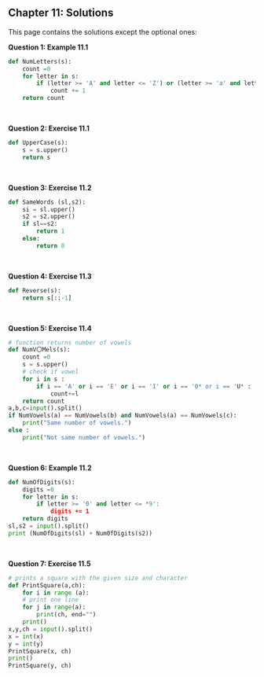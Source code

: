 ## Chapter 11: Solutions

This page contains the solutions except the optional ones:

**Question 1: Example 11.1**

```python
def NumLetters(s):
    count =0
    for letter in s:
        if (letter >= 'A' and letter <= 'Z') or (letter >= 'a' and letter <= 'z'):
            count += 1
    return count
```

<br>

**Question 2: Exercise 11.1**

```python
def UpperCase(s):
    s = s.upper()
    return s
```

<br>

**Question 3: Exercise 11.2**

```python
def SameWords (sl,s2):
    si = sl.upper()
    s2 = s2.upper()
    if sl==s2:
        return 1
    else:
        return 0
```

<br>

**Question 4: Exercise 11.3**

```python
def Reverse(s):
    return s[::-1]
```

<br>

**Question 5: Exercise 11.4**

```python
# function returns number of vowels
def NumV〇Mels(s):
    count =0
    s = s.upper()
    # check if vowel
    for i in s :
        if i == 'A' or i == 'E' or i == 'I' or i == '0* or i == 'U* :
            count+=l
    return count
a,b,c=input().split()
if NumVowels(a) == NumVowels(b) and NumVowels(a) == NumVowels(c):
    print("Same number of vowels.")
else :
    print("Not same number of vowels.")
```

<br>

**Question 6: Example 11.2**

```python
def NumOfDigits(s):
    digits =0
    for letter in s:
        if letter >= '0' and letter <= *9':
            digits += 1
    return digits
sl,s2 = input().split()
print (NumOfDigits(sl) + Num0fDigits(s2))
```

<br>

**Question 7: Exercise 11.5**

```python
# prints a square with the given size and character
def PrintSquare(a,ch):
    for i in range (a):
    # print one line
    for j in range(a):
        print(ch, end="")
    print()
x,y,ch = input().split()
x = int(x)
y = int(y)
PrintSquare(x, ch)
print()
PrintSquare(y, ch)
```

